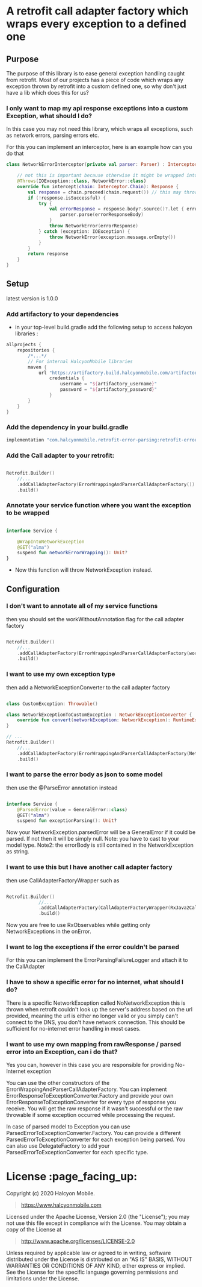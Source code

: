 # A retrofit call adapter factory which wraps every exception to a defined one

## Purpose

The purpose of this library is to ease general exception handling caught from retrofit.
Most of our projects has a piece of code which wraps any exception thrown by retrofit into a custom defined one, so why don't just have a lib which does this for us?

### I only want to map my api response exceptions into a custom Exception, what should I do?

In this case you may not need this library, which wraps all exceptions, such as network errors, parsing errors etc.

For this you can implement an interceptor, here is an example how can you do that

```kotlin
class NetworkErrorInterceptor(private val parser: Parser) : Interceptor {

    // not this is important because otherwise it might be wrapped into an UndeclaredThrowableException even with kotlin because of reflection proxy retrofit / okhttp uses
    @Throws(IOException::class, NetworkError::class)
    override fun intercept(chain: Interceptor.Chain): Response {
        val response = chain.proceed(chain.request()) // this may throw IOException
        if (!response.isSuccessful) {
            try {
                val errorResponse = response.body?.source()?.let { errorResponseBody ->
                    parser.parse(errorResponseBody)
                }
                throw NetworkError(errorResponse)
            } catch (exception: IOException) {
                throw NetworkError(exception.message.orEmpty())
            }
        }
        return response
    }
}
```

## Setup

latest version is 1.0.0

### Add artifactory to your dependencies
 - in your top-level build.gradle add the following setup to access halcyon libraries :
```groovy
allprojects {
    repositories {
        /*...*/
        // For internal HalcyonMobile libraries
        maven {
            url "https://artifactory.build.halcyonmobile.com/artifactory/libs-release-local/"
                credentials {
                    username = "${artifactory_username}"
                    password = "${artifactory_password}"
                }
        }
    }
}
```

### Add the dependency in your build.gradle

```groovy
implementation "com.halcyonmobile.retrofit-error-parsing:retrofit-error-parsing:latest-version"
```

### Add the Call adapter to your retrofit:
```kotlin

Retrofit.Builder()
    //...
    .addCallAdapterFactory(ErrorWrappingAndParserCallAdapterFactory())
    .build()
```

### Annotate your service function where you want the exception to be wrapped
```kotlin

interface Service {

    @WrapIntoNetworkException
    @GET("alma")
    suspend fun networkErrorWrapping(): Unit?
}
```

- Now this function will throw NetworkException instead.

## Configuration

### I don't want to annotate all of my service functions

then you should set the workWithoutAnnotation flag for the call adapter factory

```kotlin

Retrofit.Builder()
    //...
    .addCallAdapterFactory(ErrorWrappingAndParserCallAdapterFactory(workWithoutAnnotation = true))
    .build()
```

### I want to use my own exception type

then add a NetworkExceptionConverter to the call adapter factory

```kotlin

class CustomException: Throwable()

class NetworkExceptionToCustomException : NetworkExceptionConverter {
    override fun convert(networkException: NetworkException): RuntimeException = CustomException()
}

// ...
Retrofit.Builder()
    //...
    .addCallAdapterFactory(ErrorWrappingAndParserCallAdapterFactory(NetworkExceptionToCustomException()))
    .build()
```

### I want to parse the error body as json to some model

then use the @ParseError annotation instead

```kotlin

interface Service {
    @ParsedError(value = GeneralError::class)
    @GET("alma")
    suspend fun exceptionParsing(): Unit?
```

Now your NetworkException.parsedError will be a GeneralError if it could be parsed. If not then it will be simply null.
Note: you have to cast to your model type.
Note2: the errorBody is still contained in the NetworkException as string.

### I want to use this but I have another call adapter factory

then use CallAdapterFactoryWrapper such as

```kotlin

Retrofit.Builder()
            //...
            .addCallAdapterFactory(CallAdapterFactoryWrapper(RxJava2CallAdapterFactory.create()))
            .build()
```

Now you are free to use RxObservables while getting only NetworkExceptions in the onError.

### I want to log the exceptions if the error couldn't be parsed

For this you can implement the ErrorParsingFailureLogger and attach it to the CallAdapter

### I have to show a specific error for no internet, what should I do?

There is a specific NetworkException called NoNetworkException this is thrown when retrofit couldn't look up the server's address based on the url provided, meaning the url is either no longer valid or you simply can't connect to the DNS, you don't have network connection.
This should be sufficient for no-internet error handling in most cases.

### I want to use my own mapping from rawResponse / parsed error into an Exception, can i do that?

Yes you can, however in this case you are responsible for providing No-Internet exception

You can use the other constructors of the ErrorWrappingAndParserCallAdapterFactory. You can implement ErrorResponseToExceptionConverter.Factory and provide your own ErrorResponseToExceptionConverter for every type of response you receive.
You will get the raw response if it wasn't successful or the raw throwable if some exception occurred while processing the request.

In case of parsed model to Exception you can use ParsedErrorToExceptionConverter.Factory. You can provide a different ParsedErrorToExceptionConverter for each exception being parsed. You can also use DelegateFactory to add your ParsedErrorToExceptionConverter for each specific type.

<h1 id="license">License :page_facing_up:</h1>

Copyright (c) 2020 Halcyon Mobile.
> https://www.halcyonmobile.com

Licensed under the Apache License, Version 2.0 (the "License");
you may not use this file except in compliance with the License.
You may obtain a copy of the License at

> http://www.apache.org/licenses/LICENSE-2.0

Unless required by applicable law or agreed to in writing, software
distributed under the License is distributed on an "AS IS" BASIS,
WITHOUT WARRANTIES OR CONDITIONS OF ANY KIND, either express or implied.
See the License for the specific language governing permissions and
limitations under the License.
